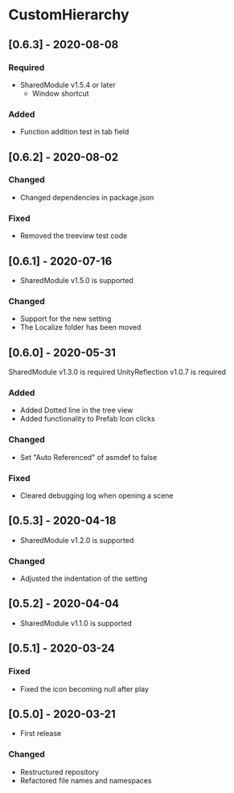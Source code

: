 # CustomHierarchy

## [0.6.3] - 2020-08-08

### Required
- SharedModule v1.5.4 or later
  - Window shortcut

### Added
- Function addition test in tab field

## [0.6.2] - 2020-08-02

### Changed
- Changed dependencies in package.json

### Fixed
- Removed the treeview test code

## [0.6.1] - 2020-07-16
- SharedModule v1.5.0 is supported

### Changed
- Support for the new setting
- The Localize folder has been moved

## [0.6.0] - 2020-05-31
SharedModule v1.3.0 is required
UnityReflection v1.0.7 is required

### Added
- Added Dotted line in the tree view
- Added functionality to Prefab Icon clicks

### Changed
- Set "Auto Referenced" of asmdef to false

### Fixed
- Cleared debugging log when opening a scene

## [0.5.3] - 2020-04-18
- SharedModule v1.2.0 is supported

### Changed
- Adjusted the indentation of the setting

## [0.5.2] - 2020-04-04
- SharedModule v1.1.0 is supported

## [0.5.1] - 2020-03-24

### Fixed
- Fixed the icon becoming null after play

## [0.5.0] - 2020-03-21
- First release

### Changed
- Restructured repository
- Refactored file names and namespaces